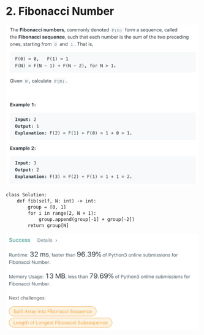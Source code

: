 # 2. Fibonacci Number

![509. Fibonacci Number](.gitbook/assets/image%20%284%29.png)

```text
class Solution:
    def fib(self, N: int) -> int:
        group = [0, 1]
        for i in range(2, N + 1):
            group.append(group[-1] + group[-2])
        return group[N]
```

![](.gitbook/assets/image%20%285%29.png)

